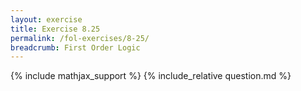 ```yaml
---
layout: exercise
title: Exercise 8.25
permalink: /fol-exercises/8-25/
breadcrumb: First Order Logic
---
```


{% include mathjax_support %}
{% include_relative question.md %}
